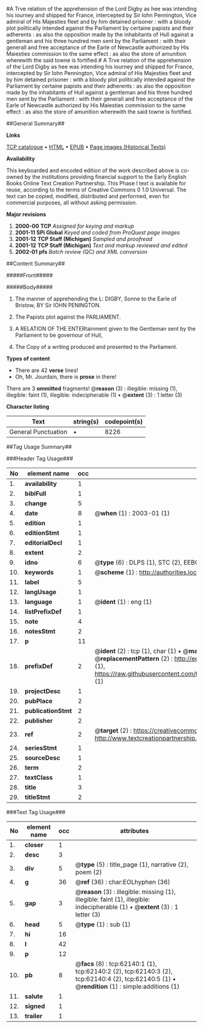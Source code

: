 #A Trve relation of the apprehension of the Lord Digby as hee was intending his iourney and shipped for France, intercepted by Sir Iohn Pennington, Vice admiral of His Majesties fleet and by him detained prisoner : with a bloody plot politically intended against the Parliament by certaine papists and their adherents : as also the opposition made by the inhabitants of Hull against a gentleman and his three hundred men sent by the Parliament : with their generall and free acceptance of the Earle of Newcastle authorized by His Maiesties commission to the same effect : as also the store of amunition wherewith the said towne is fortified.#
A Trve relation of the apprehension of the Lord Digby as hee was intending his iourney and shipped for France, intercepted by Sir Iohn Pennington, Vice admiral of His Majesties fleet and by him detained prisoner : with a bloody plot politically intended against the Parliament by certaine papists and their adherents : as also the opposition made by the inhabitants of Hull against a gentleman and his three hundred men sent by the Parliament : with their generall and free acceptance of the Earle of Newcastle authorized by His Maiesties commission to the same effect : as also the store of amunition wherewith the said towne is fortified.

##General Summary##

**Links**

[TCP catalogue](http://www.ota.ox.ac.uk/tcp/)  • 
[HTML](http://tei.it.ox.ac.uk/tcp/Texts-HTML/free/A63/A63670.html)  • 
[EPUB](http://tei.it.ox.ac.uk/tcp/Texts-EPUB/free/A63/A63670.epub) • 
[Page images (Historical Texts)](https://data.historicaltexts.jisc.ac.uk/view?pubId=eebo-12443027e&pageId=eebo-12443027e-62140-1)

**Availability**

This keyboarded and encoded edition of the
	       work described above is co-owned by the institutions
	       providing financial support to the Early English Books
	       Online Text Creation Partnership. This Phase I text is
	       available for reuse, according to the terms of Creative
	       Commons 0 1.0 Universal. The text can be copied,
	       modified, distributed and performed, even for
	       commercial purposes, all without asking permission.

**Major revisions**

1. __2000-00__ __TCP__ *Assigned for keying and markup*
1. __2001-11__ __SPi Global__ *Keyed and coded from ProQuest page images*
1. __2001-12__ __TCP Staff (Michigan)__ *Sampled and proofread*
1. __2001-12__ __TCP Staff (Michigan)__ *Text and markup reviewed and edited*
1. __2002-01__ __pfs__ *Batch review (QC) and XML conversion*

##Content Summary##

#####Front#####

#####Body#####

1. The manner of apprehending the L: DIGBY, Sonne to the Earle of Bristow, BY Sir IOHN PENINGTON.

1. The Papists plot against the PARLIAMENT.

1. A RELATION OF THE ENTERtainment given to the Gentleman sent by the Parliament to be governour of Hull,

1. The Copy of a writing produced and presented to the Parliament.

**Types of content**

  * There are 42 **verse** lines!
  * Oh, Mr. Jourdain, there is **prose** in there!

There are 3 **ommitted** fragments! 
 @__reason__ (3) : illegible: missing (1), illegible: faint (1), illegible: indecipherable (1)  •  @__extent__ (3) : 1 letter (3)

**Character listing**


|Text|string(s)|codepoint(s)|
|---|---|---|
|General Punctuation|•|8226|

##Tag Usage Summary##

###Header Tag Usage###

|No|element name|occ|attributes|
|---|---|---|---|
|1.|__availability__|1||
|2.|__biblFull__|1||
|3.|__change__|5||
|4.|__date__|8| @__when__ (1) : 2003-01 (1)|
|5.|__edition__|1||
|6.|__editionStmt__|1||
|7.|__editorialDecl__|1||
|8.|__extent__|2||
|9.|__idno__|6| @__type__ (6) : DLPS (1), STC (2), EEBO-CITATION (1), OCLC (1), VID (1)|
|10.|__keywords__|1| @__scheme__ (1) : http://authorities.loc.gov/ (1)|
|11.|__label__|5||
|12.|__langUsage__|1||
|13.|__language__|1| @__ident__ (1) : eng (1)|
|14.|__listPrefixDef__|1||
|15.|__note__|4||
|16.|__notesStmt__|2||
|17.|__p__|11||
|18.|__prefixDef__|2| @__ident__ (2) : tcp (1), char (1)  •  @__matchPattern__ (2) : ([0-9\-]+):([0-9IVX]+) (1), (.+) (1)  •  @__replacementPattern__ (2) : http://eebo.chadwyck.com/downloadtiff?vid=$1&page=$2 (1), https://raw.githubusercontent.com/textcreationpartnership/Texts/master/tcpchars.xml#$1 (1)|
|19.|__projectDesc__|1||
|20.|__pubPlace__|2||
|21.|__publicationStmt__|2||
|22.|__publisher__|2||
|23.|__ref__|2| @__target__ (2) : https://creativecommons.org/publicdomain/zero/1.0/ (1), http://www.textcreationpartnership.org/docs/. (1)|
|24.|__seriesStmt__|1||
|25.|__sourceDesc__|1||
|26.|__term__|2||
|27.|__textClass__|1||
|28.|__title__|3||
|29.|__titleStmt__|2||


###Text Tag Usage###

|No|element name|occ|attributes|
|---|---|---|---|
|1.|__closer__|1||
|2.|__desc__|3||
|3.|__div__|5| @__type__ (5) : title_page (1), narrative (2), poem (2)|
|4.|__g__|36| @__ref__ (36) : char:EOLhyphen (36)|
|5.|__gap__|3| @__reason__ (3) : illegible: missing (1), illegible: faint (1), illegible: indecipherable (1)  •  @__extent__ (3) : 1 letter (3)|
|6.|__head__|5| @__type__ (1) : sub (1)|
|7.|__hi__|16||
|8.|__l__|42||
|9.|__p__|12||
|10.|__pb__|8| @__facs__ (8) : tcp:62140:1 (1), tcp:62140:2 (2), tcp:62140:3 (2), tcp:62140:4 (2), tcp:62140:5 (1)  •  @__rendition__ (1) : simple:additions (1)|
|11.|__salute__|1||
|12.|__signed__|1||
|13.|__trailer__|1||
